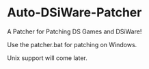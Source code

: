 # Auto-DSiWare-Patcher
A Patcher for Patching DS Games and DSiWare!

Use the patcher.bat for patching on Windows.

Unix support will come later.
